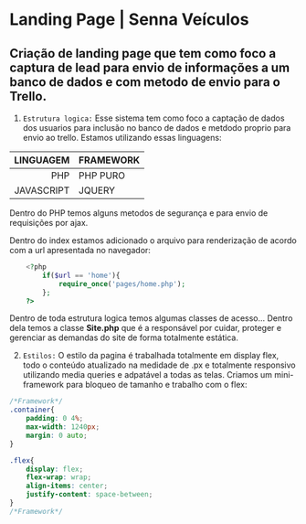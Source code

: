 # Landing Page | Senna Veículos
Criação de landing page que tem como foco a captura de lead para envio de informações a um banco de dados e com metodo de envio para o Trello.
---
1. ```Estrutura logica:``` Esse sistema tem como foco a captação de dados dos usuarios para inclusão no banco de dados e metdodo proprio para envio ao trello. 
Estamos utilizando essas linguagens:

| LINGUAGEM | FRAMEWORK |
|----------:|------------|
| PHP | PHP PURO |
| JAVASCRIPT | JQUERY |

Dentro do PHP temos alguns metodos de segurança e para envio de requisições por ajax.

Dentro do index estamos adicionado o arquivo para renderização de acordo com a url apresentada no navegador:
```php
    <?php
        if($url == 'home'){
            require_once('pages/home.php');
        };
    ?>
```

Dentro de toda estrutura logica temos algumas classes de acesso... Dentro dela temos a classe **Site.php** que é a responsável por cuidar, proteger e gerenciar as demandas do site de forma totalmente estática.

2. ```Estilos:``` O estilo da pagina é trabalhada totalmente em display flex, todo o conteúdo atualizado na medidade de .px e totalmente responsivo utilizando media queries e adpatável a todas as telas. Criamos um mini-framework para bloqueo de tamanho e trabalho com o flex:
```css
/*Framework*/
.container{
    padding: 0 4%;
    max-width: 1240px;
    margin: 0 auto;
}

.flex{
    display: flex;
    flex-wrap: wrap;
    align-items: center;
    justify-content: space-between;
}
/*Framework*/
```